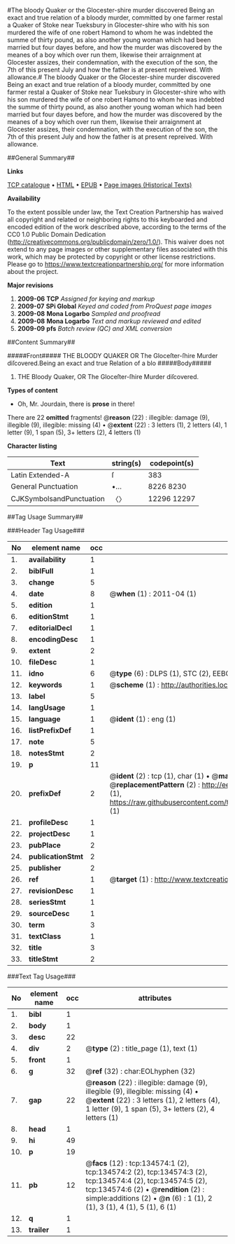 #The bloody Quaker or the Glocester-shire murder discovered Being an exact and true relation of a bloody murder, committed by one farmer restal a Quaker of Stoke near Tueksbury in Glocester-shire who with his son murdered the wife of one robert Hamond to whom he was indebted the summe of thirty pound, as also another young woman which had been married but four dayes before, and how the murder was discovered by the meanes of a boy which over run them, likewise their arraignment at Glocester assizes, their condemnation, with the execution of the son, the 7th of this present July and how the father is at present repreived. With allowance.#
The bloody Quaker or the Glocester-shire murder discovered Being an exact and true relation of a bloody murder, committed by one farmer restal a Quaker of Stoke near Tueksbury in Glocester-shire who with his son murdered the wife of one robert Hamond to whom he was indebted the summe of thirty pound, as also another young woman which had been married but four dayes before, and how the murder was discovered by the meanes of a boy which over run them, likewise their arraignment at Glocester assizes, their condemnation, with the execution of the son, the 7th of this present July and how the father is at present repreived. With allowance.

##General Summary##

**Links**

[TCP catalogue](http://www.ota.ox.ac.uk/tcp/)  • 
[HTML](http://tei.it.ox.ac.uk/tcp/Texts-HTML/free/A76/A76913.html)  • 
[EPUB](http://tei.it.ox.ac.uk/tcp/Texts-EPUB/free/A76/A76913.epub) • 
[Page images (Historical Texts)](https://historicaltexts.jisc.ac.uk/eebo-99896580e)

**Availability**

To the extent possible under law, the Text Creation Partnership has waived all copyright and related or neighboring rights to this keyboarded and encoded edition of the work described above, according to the terms of the CC0 1.0 Public Domain Dedication (http://creativecommons.org/publicdomain/zero/1.0/). This waiver does not extend to any page images or other supplementary files associated with this work, which may be protected by copyright or other license restrictions. Please go to https://www.textcreationpartnership.org/ for more information about the project.

**Major revisions**

1. __2009-06__ __TCP__ *Assigned for keying and markup*
1. __2009-07__ __SPi Global__ *Keyed and coded from ProQuest page images*
1. __2009-08__ __Mona Logarbo__ *Sampled and proofread*
1. __2009-08__ __Mona Logarbo__ *Text and markup reviewed and edited*
1. __2009-09__ __pfs__ *Batch review (QC) and XML conversion*

##Content Summary##

#####Front#####
THE BLOODY QUAKER OR The Gloceſter-ſhire Murder diſcovered.Being an exact and true Relation of a blo
#####Body#####

1. THE Bloody Quaker, OR The Gloceſter-ſhire Murder diſcovered.

**Types of content**

  * Oh, Mr. Jourdain, there is **prose** in there!

There are 22 **omitted** fragments! 
 @__reason__ (22) : illegible: damage (9), illegible (9), illegible: missing (4)  •  @__extent__ (22) : 3 letters (1), 2 letters (4), 1 letter (9), 1 span (5), 3+ letters (2), 4 letters (1)

**Character listing**


|Text|string(s)|codepoint(s)|
|---|---|---|
|Latin Extended-A|ſ|383|
|General Punctuation|•…|8226 8230|
|CJKSymbolsandPunctuation|〈〉|12296 12297|

##Tag Usage Summary##

###Header Tag Usage###

|No|element name|occ|attributes|
|---|---|---|---|
|1.|__availability__|1||
|2.|__biblFull__|1||
|3.|__change__|5||
|4.|__date__|8| @__when__ (1) : 2011-04 (1)|
|5.|__edition__|1||
|6.|__editionStmt__|1||
|7.|__editorialDecl__|1||
|8.|__encodingDesc__|1||
|9.|__extent__|2||
|10.|__fileDesc__|1||
|11.|__idno__|6| @__type__ (6) : DLPS (1), STC (2), EEBO-CITATION (1), PROQUEST (1), VID (1)|
|12.|__keywords__|1| @__scheme__ (1) : http://authorities.loc.gov/ (1)|
|13.|__label__|5||
|14.|__langUsage__|1||
|15.|__language__|1| @__ident__ (1) : eng (1)|
|16.|__listPrefixDef__|1||
|17.|__note__|5||
|18.|__notesStmt__|2||
|19.|__p__|11||
|20.|__prefixDef__|2| @__ident__ (2) : tcp (1), char (1)  •  @__matchPattern__ (2) : ([0-9\-]+):([0-9IVX]+) (1), (.+) (1)  •  @__replacementPattern__ (2) : http://eebo.chadwyck.com/downloadtiff?vid=$1&page=$2 (1), https://raw.githubusercontent.com/textcreationpartnership/Texts/master/tcpchars.xml#$1 (1)|
|21.|__profileDesc__|1||
|22.|__projectDesc__|1||
|23.|__pubPlace__|2||
|24.|__publicationStmt__|2||
|25.|__publisher__|2||
|26.|__ref__|1| @__target__ (1) : http://www.textcreationpartnership.org/docs/. (1)|
|27.|__revisionDesc__|1||
|28.|__seriesStmt__|1||
|29.|__sourceDesc__|1||
|30.|__term__|3||
|31.|__textClass__|1||
|32.|__title__|3||
|33.|__titleStmt__|2||


###Text Tag Usage###

|No|element name|occ|attributes|
|---|---|---|---|
|1.|__bibl__|1||
|2.|__body__|1||
|3.|__desc__|22||
|4.|__div__|2| @__type__ (2) : title_page (1), text (1)|
|5.|__front__|1||
|6.|__g__|32| @__ref__ (32) : char:EOLhyphen (32)|
|7.|__gap__|22| @__reason__ (22) : illegible: damage (9), illegible (9), illegible: missing (4)  •  @__extent__ (22) : 3 letters (1), 2 letters (4), 1 letter (9), 1 span (5), 3+ letters (2), 4 letters (1)|
|8.|__head__|1||
|9.|__hi__|49||
|10.|__p__|19||
|11.|__pb__|12| @__facs__ (12) : tcp:134574:1 (2), tcp:134574:2 (2), tcp:134574:3 (2), tcp:134574:4 (2), tcp:134574:5 (2), tcp:134574:6 (2)  •  @__rendition__ (2) : simple:additions (2)  •  @__n__ (6) : 1 (1), 2 (1), 3 (1), 4 (1), 5 (1), 6 (1)|
|12.|__q__|1||
|13.|__trailer__|1||
